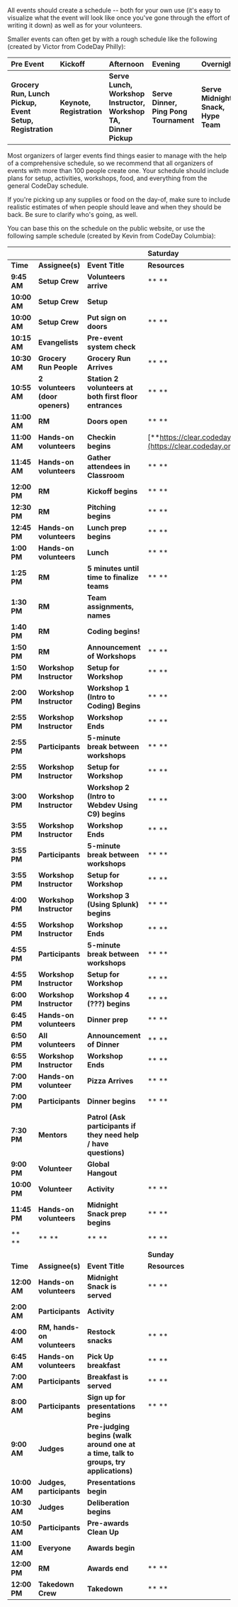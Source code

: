 All events should create a schedule -- both for your own use \(it's easy to visualize what the event will look like once you've gone through the effort of writing it down\) as well as for your volunteers.

Smaller events can often get by with a rough schedule like the following \(created by Victor from CodeDay Philly\):

| **Pre Event** | **Kickoff** | **Afternoon** | **Evening** | **Overnight** | **Morning** | **Post Event** |
| :--- | :--- | :--- | :--- | :--- | :--- | :--- |
| **Grocery Run, Lunch Pickup,  Event Setup, Registration** | **Keynote, Registration** | **Serve Lunch, Workshop Instructor, Workshop TA, Dinner Pickup** | **Serve Dinner, Ping Pong Tournament** | **Serve Midnight Snack, Hype Team** | **Breakfast Pickup, Serve Breakfast, Talk to Judges** | **Takedown, Venue Follow-Up** |

Most organizers of larger events find things easier to manage with the help of a comprehensive schedule, so we recommend that all organizers of events with more than 100 people create one. Your schedule should include plans for setup, activities, workshops, food, and everything from the general CodeDay schedule.

If you're picking up any supplies or food on the day-of, make sure to include realistic estimates of when people should leave and when they should be back. Be sure to clarify who's going, as well.

You can base this on the schedule on the public website, or use the following sample schedule \(created by Kevin from CodeDay Columbia\):

|  |  |  | **Saturday** |
| :--- | :--- | :--- | :--- |
| **Time** | **Assignee\(s\)** | **Event Title** | **Resources** |
| **9:45 AM** | **Setup Crew** | **Volunteers arrive** | ** ** |
| **10:00 AM** | **Setup Crew** | **Setup** |  |
| **10:00 AM** | **Setup Crew** | **Put sign on doors** | ** ** |
| **10:15 AM** | **Evangelists** | **Pre-event system check** |  |
| **10:30 AM** | **Grocery Run People** | **Grocery Run Arrives** | ** ** |
| **10:55 AM** | **2 volunteers \(door openers\)** | **Station 2 volunteers at both first floor entrances** | ** ** |
| **11:00 AM** | **RM** | **Doors open** | ** ** |
| **11:00 AM** | **Hands-on volunteers** | **Checkin begins** | [**https://clear.codeday.org/dayof/checkin**](https://clear.codeday.org/tools/checkin) |
| **11:45 AM** | **Hands-on volunteers** | **Gather attendees in Classroom** | ** ** |
| **12:00 PM** | **RM** | **Kickoff begins** | ** ** |
| **12:30 PM** | **RM** | **Pitching begins** | ** ** |
| **12:45 PM** | **Hands-on volunteers** | **Lunch prep begins** | ** ** |
| **1:00 PM** | **Hands-on volunteers** | **Lunch** | ** ** |
| **1:25 PM** | **RM** | **5 minutes until time to finalize teams** | ** ** |
| **1:30 PM** | **RM** | **Team assignments, names** |  |
| **1:40 PM** | **RM** | **Coding begins!** |  |
| **1:50 PM** | **RM** | **Announcement of Workshops** | ** ** |
| **1:50 PM** | **Workshop Instructor** | **Setup for Workshop** | ** ** |
| **2:00 PM** | **Workshop Instructor** | **Workshop 1 \(Intro to Coding\) Begins** | ** ** |
| **2:55 PM** | **Workshop Instructor** | **Workshop Ends** | ** ** |
| **2:55 PM** | **Participants** | **5-minute break between workshops** | ** ** |
| **2:55 PM** | **Workshop Instructor** | **Setup for Workshop** | ** ** |
| **3:00 PM** | **Workshop Instructor** | **Workshop 2 \(Intro to Webdev Using C9\) begins** | ** ** |
| **3:55 PM** | **Workshop Instructor** | **Workshop Ends** | ** ** |
| **3:55 PM** | **Participants** | **5-minute break between workshops** | ** ** |
| **3:55 PM** | **Workshop Instructor** | **Setup for Workshop** | ** ** |
| **4:00 PM** | **Workshop Instructor** | **Workshop 3 \(Using Splunk\) begins** | ** ** |
| **4:55 PM** | **Workshop Instructor** | **Workshop Ends** | ** ** |
| **4:55 PM** | **Participants** | **5-minute break between workshops** | ** ** |
| **4:55 PM** | **Workshop Instructor** | **Setup for Workshop** | ** ** |
| **6:00 PM** | **Workshop Instructor** | **Workshop 4 \(???\) begins** | ** ** |
| **6:45 PM** | **Hands-on volunteers** | **Dinner prep** | ** ** |
| **6:50 PM** | **All volunteers** | **Announcement of Dinner** | ** ** |
| **6:55 PM** | **Workshop Instructor** | **Workshop Ends** | ** ** |
| **7:00 PM** | **Hands-on volunteer** | **Pizza Arrives** | ** ** |
| **7:00 PM** | **Participants** | **Dinner begins** | ** ** |
| **7:30 PM** | **Mentors** | **Patrol \(Ask participants if they need help / have questions\)** |  |
| **9:00 PM** | **Volunteer** | **Global Hangout** |  |
| **10:00 PM** | **Volunteer** | **Activity** | ** ** |
| **11:45 PM** | **Hands-on volunteers** | **Midnight Snack prep begins** | ** ** |
| ** ** | ** ** | ** ** | ** ** |
|  |  |  | **Sunday** |
| **Time** | **Assignee\(s\)** | **Event Title** | **Resources** |
| **12:00 AM** | **Hands-on volunteers** | **Midnight Snack is served** | ** ** |
| **2:00 AM** | **Participants** | **Activity** |  |
| **4:00 AM** | **RM, hands-on volunteers** | **Restock snacks** | ** ** |
| **6:45 AM** | **Hands-on volunteers** | **Pick Up breakfast** | ** ** |
| **7:00 AM** | **Participants** | **Breakfast is served** | ** ** |
| **8:00 AM** | **Participants** | **Sign up for presentations begins** | ** ** |
| **9:00 AM** | **Judges** | **Pre-judging begins \(walk around one at a time, talk to groups, try applications\)** |  |
| **10:00 AM** | **Judges, participants** | **Presentations begin** |  |
| **10:30 AM** | **Judges** | **Deliberation begins** |  |
| **10:50 AM** | **Participants** | **Pre-awards Clean Up** |  |
| **11:00 AM** | **Everyone** | **Awards begin** |  |
| **12:00 PM** | **RM** | **Awards end** | ** ** |
| **12:00 PM** | **Takedown Crew** | **Takedown** | ** ** |



